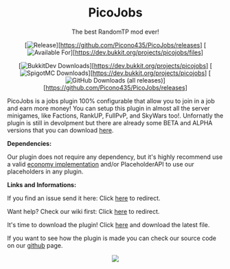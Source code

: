 [statistics]: https://bstats.org/plugin/bukkit/PicoJobs

<div align="center">
 
# PicoJobs

The best RandomTP mod ever!

[![Release](https://img.shields.io/github/v/release/Picono435/PicoJobs?style=for-the-badge&include_prereleases&sort=semver)][https://github.com/Picono435/PicoJobs/releases]
[![Available For](https://img.shields.io/static/v1?label=Available%20For&style=for-the-badge&color=34aa2f&message=1.17.x-1.18.x)][https://dev.bukkit.org/projects/picojobs/files]

[![BukkitDev Downloads](https://img.shields.io/badge/dynamic/json?color=f16436&style=for-the-badge&label=CurseForge&query=downloadCount&url=https://addons-ecs.forgesvc.net/api/v2/addon/385252&logo=CurseForge)][https://dev.bukkit.org/projects/picojobs]
[![SpigotMC Downloads](https://img.shields.io/badge/dynamic/json?color=f16436&style=for-the-badge&label=BukkitDev&query=downloads&url=https://api.spigotmc.org/simple/0.2/index.php?action=getResource&amp;id=82784&logo=SpigotMC)][https://dev.bukkit.org/projects/picojobs]
[![GitHub Downloads (all releases)](https://img.shields.io/github/downloads/Picono435/PicoJobs/total?style=for-the-badge&amp;label=GitHub&amp;prefix=downloads%20&amp;color=4078c0&amp;logo=github)][https://github.com/Picono435/PicoJobs/releases]
</div>

PicoJobs is a jobs plugin 100% configurable that allow you to join in a job and earn more money! You can setup this plugin in almost all the server minigames, like Factions, RankUP, FullPvP, and SkyWars too!. Unfornatly the plugin is still in devolpment but there are already some BETA and ALPHA versions that you can download [here](https://dev.bukkit.org/projects/picojobs).

**Dependencies:**

Our plugin does not require any dependency, but it's highly recommend use a valid [economy implementation](https://github.com/Picono435/PicoJobs/wiki/Economy-Types) and/or PlaceholderAPI to use our placeholders in any plugin.

**Links and Informations:**

If you find an issue send it here: Click [here](https://github.com/Picono435/PicoJobs/issues) to redirect.

Want help? Check our wiki first: Click [here](https://github.com/Picono435/PicoJobs/wiki) to redirect.

It's time to download the plugin! Click [here](https://dev.bukkit.org/projects/picojobs) and download the latest file.

If you want to see how the plugin is made you can check our source code on our [github](https://github.com/Picono435/PicoJobs) page.

<p align="center">
    <a href="https://bstats.org/plugin/bukkit/PicoJobs" title="PicoJobs on bStats">
        <img src="https://bstats.org/signatures/bukkit/PicoJobs.svg" />
    </a>
</p>
